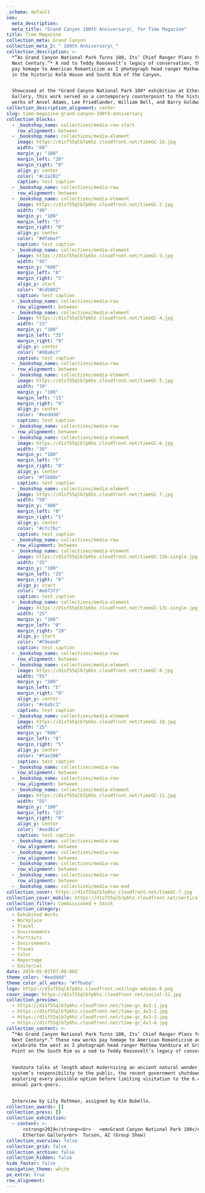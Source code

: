 ```yaml
---
_schema: default
seo:
  meta_description:
  meta_title: "Grand Canyon 100th Anniversary\_ for Time Magazine"
title: Time Magazine
collection_meta: Grand Canyon
collection_meta_2: " 100th Anniversary\_"
collection_description: >-
  *“As Grand Canyon National Park Turns 100, Its’ Chief Ranger Plans for the
  Next Century.”* A nod to Teddy Roosevelt’s legacy of conservation, these works
  pay homage to American Romanticism as I photograph head ranger Mathew Vandzura
  in the historic Kolb House and South Rim of the Canyon.


  Showcased at the *Grand Canyon National Park 100* exhibition at Etherton
  Gallery, this work served as a contemporary counterpoint to the historical
  works of Ansel Adams, Lee Friedlander, William Bell, and Barry Goldwater.
collection_description_alignment: center
slug: time-magazine-grand-canyon-100th-anniversary
collection_blocks:
  - _bookshop_name: collections/media-row-start
    row_alignment: between
  - _bookshop_name: collections/media-element
    image: https://d1sf55qlb7p6hz.cloudfront.net/timeGC-1b.jpg
    width: "60"
    margin_y: "100"
    margin_left: "20"
    margin_right: "0"
    align_y: center
    color: "#c2a282"
    caption: test caption
  - _bookshop_name: collections/media-row
    row_alignment: between
  - _bookshop_name: collections/media-element
    image: https://d1sf55qlb7p6hz.cloudfront.net/timeGC-2.jpg
    width: "40"
    margin_y: "100"
    margin_left: "5"
    margin_right: "0"
    align_y: center
    color: "#dfebef"
    caption: test caption
  - _bookshop_name: collections/media-element
    image: https://d1sf55qlb7p6hz.cloudfront.net/timeGC-3.jpg
    width: "45"
    margin_y: "600"
    margin_left: "0"
    margin_right: "5"
    align_y: start
    color: "#cdb882"
    caption: test caption
  - _bookshop_name: collections/media-row
    row_alignment: between
  - _bookshop_name: collections/media-element
    image: https://d1sf55qlb7p6hz.cloudfront.net/timeGC-4.jpg
    width: "33"
    margin_y: "100"
    margin_left: "35"
    margin_right: "0"
    align_y: center
    color: "#d8a6c7"
    caption: test caption
  - _bookshop_name: collections/media-row
    row_alignment: between
  - _bookshop_name: collections/media-element
    image: https://d1sf55qlb7p6hz.cloudfront.net/timeGC-5.jpg
    width: "70"
    margin_y: "100"
    margin_left: "15"
    margin_right: "0"
    align_y: center
    color: "#eedddd"
    caption: test caption
  - _bookshop_name: collections/media-row
    row_alignment: between
  - _bookshop_name: collections/media-element
    image: https://d1sf55qlb7p6hz.cloudfront.net/timeGC-6.jpg
    width: "30"
    margin_y: "100"
    margin_left: "5"
    margin_right: "0"
    align_y: center
    color: "#f1b88c"
    caption: test caption
  - _bookshop_name: collections/media-element
    image: https://d1sf55qlb7p6hz.cloudfront.net/timeGC-7.jpg
    width: "50"
    margin_y: "400"
    margin_left: "0"
    margin_right: "5"
    align_y: center
    color: "#cfc78c"
    caption: test caption
  - _bookshop_name: collections/media-row
    row_alignment: between
  - _bookshop_name: collections/media-element
    image: https://d1sf55qlb7p6hz.cloudfront.net/timeGC-13b-single.jpg
    width: "25"
    margin_y: "100"
    margin_left: "25"
    margin_right: "0"
    align_y: start
    color: "#e8f3f3"
    caption: test caption
  - _bookshop_name: collections/media-element
    image: https://d1sf55qlb7p6hz.cloudfront.net/timeGC-13c-single.jpg
    width: "25"
    margin_y: "100"
    margin_left: "0"
    margin_right: "20"
    align_y: start
    color: "#f9eae0"
    caption: test caption
  - _bookshop_name: collections/media-row
    row_alignment: between
  - _bookshop_name: collections/media-element
    image: https://d1sf55qlb7p6hz.cloudfront.net/timeGC-8.jpg
    width: "55"
    margin_y: "100"
    margin_left: "5"
    margin_right: "0"
    align_y: center
    color: "#c6a5c1"
    caption: test caption
  - _bookshop_name: collections/media-element
    image: https://d1sf55qlb7p6hz.cloudfront.net/timeGC-10.jpg
    width: "25"
    margin_y: "800"
    margin_left: "0"
    margin_right: "5"
    align_y: center
    color: "#fae386"
    caption: test caption
  - _bookshop_name: collections/media-row
    row_alignment: between
  - _bookshop_name: collections/media-row
    row_alignment: between
  - _bookshop_name: collections/media-element
    image: https://d1sf55qlb7p6hz.cloudfront.net/timeGC-11.jpg
    width: "55"
    margin_y: "100"
    margin_left: "25"
    margin_right: "0"
    align_y: center
    color: "#eed8ca"
    caption: test caption
  - _bookshop_name: collections/media-row
    row_alignment: between
  - _bookshop_name: collections/media-row
    row_alignment: between
  - _bookshop_name: collections/media-row
    row_alignment: between
  - _bookshop_name: collections/media-row
    row_alignment: between
  - _bookshop_name: collections/media-row-end
collection_cover: https://d1sf55qlb7p6hz.cloudfront.net/timeGC-7.jpg
collection_cover_mobile: https://d1sf55qlb7p6hz.cloudfront.net/verticalcovers-10.jpg
collection_filter: Commissioned + Stock
collection_category:
  - Exhibited Works
  - Workplace
  - Travel
  - Environments
  - Portraits
  - Environments
  - Travel
  - Color
  - Reportage
  - Editorial
date: 2019-05-01T07:00:00Z
theme_color: "#eedddd"
theme_color_all_works: "#ffbaba"
logo: https://d1sf55qlb7p6hz.cloudfront.net/logo-adidas-8.png
cover_image: https://d1sf55qlb7p6hz.cloudfront.net/social-12.jpg
collection_preview:
  - https://d1sf55qlb7p6hz.cloudfront.net/time-gc_4x3-1.jpg
  - https://d1sf55qlb7p6hz.cloudfront.net/time-gc_4x3-2.jpg
  - https://d1sf55qlb7p6hz.cloudfront.net/time-gc_4x3-3.jpg
  - https://d1sf55qlb7p6hz.cloudfront.net/time-gc_4x3-4.jpg
collection_content: >-
  “*As Grand Canyon National Park Turns 100, Its’ Chief Ranger Plans for the
  Next Century*.” These new works pay homage to American Romanticism and
  celebrate the west as I photograph head ranger Mathew Vandzura at Grandeur
  Point on the South Rim as a nod to Teddy Roosevelt’s legacy of conservation.


  Vandzura talks at length about modernizing an ancient natural wonder, the park
  system’s responsibility to the public, the recent government shutdown, and
  exploring every possible option before limiting visitation to the 6.4 million
  annual park-goers.


  Interview by Lily Rothman, assigned by Kim Bubello.
collection_awards: []
collection_press: []
collection_exhibition:
  - content: >-
      <strong>2019</strong><br>   <em>Grand Canyon National Park 100</em><br>  
      Etherton Gallery<br>  Tucson, AZ (Group Show)
collection_overview: false
collection_grid: false
collection_archive: false
collection_hidden: false
hide_footer: false
navigation_theme: white
px_extra: true
row_alignment:
---
```

